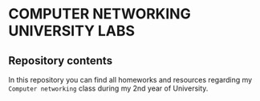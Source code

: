 # COMPUTER NETWORKING UNIVERSITY LABS
## Repository contents

In this repository you can find all homeworks and resources regarding my `Computer networking` class during my 2nd year of University.